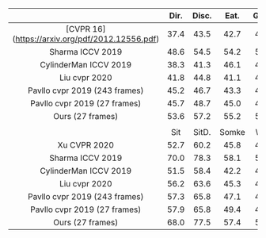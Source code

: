 |                                                    | Dir.  | Disc.  |  Eat.  | Greet |   Phone  | Photo  |  Pose   |  Purch. |
|:--------------------------------------------------:|:-----:|:------:|:------:|:-----:|:--------:|:------:|:-------:|:-------:|
| [CVPR 16] (https://arxiv.org/pdf/2012.12556.pdf)   |  37.4 |  43.5  |  42.7  |  42.7 |   46.6   |  59.7  |   41.3  |   45.1  |
|                  Sharma ICCV 2019                  |  48.6 |  54.5  |  54.2  |  55.7 |   62.6   |  72.0  |   50.5  |   54.3  |
|                CylinderMan ICCV 2019               |  38.3 |  41.3  |  46.1  |  40.1 |   41.6   |  51.9  |   41.8  |   40.9  |
|                    Liu cvpr 2020                   |  41.8 |  44.8  |  41.1  |  44.9 |   47.4   |  54.1  |   43.4  |   42.2  |
|            Pavllo cvpr 2019 (243 frames)           |  45.2 |  46.7  |  43.3  |  45.6 |   48.1   |  55.1  |   44.6  |   44.3  |
|            Pavllo cvpr 2019 (27 frames)            |  45.7 |  48.7  |  45.0  |  48.1 |   51.0   |  57.4  |   47.5  |   45.0  |
|                  Ours (27 frames)                  |  53.6 |  57.2  |  55.2  |  56.2 |   61.7   |  68.3  |   54.9  |   52.5  |
|                                                    |       |        |        |       |          |        |         |         |
|                                                    |  Sit  | SitD.  | Somke  |  Wait |  WalkD.  |  Walk  |  WalkT. | Average |
|                    Xu CVPR 2020                    |  52.7 |  60.2  |  45.8  |  43.1 |   47.7   |  33.7  |   37.1  |   45.6  |
|                  Sharma ICCV 2019                  |  70.0 |  78.3  |  58.1  |  55.4 |   61.4   |  45.2  |   49.7  |   58.0  |
|                CylinderMan ICCV 2019               |  51.5 |  58.4  |  42.2  |  44.6 |   41.7   |  33.7  |   30.1  |   42.9  |
|                    Liu cvpr 2020                   |  56.2 |  63.6  |  45.3  |  43.5 |   45.3   |  31.3  |   32.2  |   45.1  |
|            Pavllo cvpr 2019 (243 frames)           |  57.3 |  65.8  |  47.1  |  44.0 |   49.0   |  32.8  |   33.9  |   46.8  |
|            Pavllo cvpr 2019 (27 frames)            |  57.9 |  65.8  |  49.4  |  45.9 |   51.4   |  35.9  |   38.2  |   48.8  |
|                  Ours (27 frames)                  |  68.0 |  77.5  |  57.4  |  55.2 |   45.2   |  43.6  |   60.2  |   57.8  |
